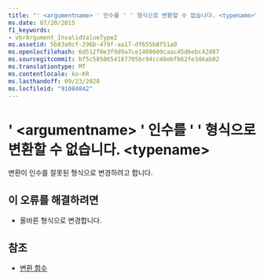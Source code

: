 ```yaml
---
title: "' <argumentname> ' 인수를 ' ' 형식으로 변환할 수 없습니다. <typename>"
ms.date: 07/20/2015
f1_keywords:
- vbrArgument_InvalidValueType2
ms.assetid: 5b83a9cf-296b-479f-aa17-df655b8f51a0
ms.openlocfilehash: 6d512f0e3f9d9a7ce1409609caac45d6ebc42d87
ms.sourcegitcommit: bf5c5850654187705bc94cc40ebfb62fe346ab02
ms.translationtype: MT
ms.contentlocale: ko-KR
ms.lasthandoff: 09/23/2020
ms.locfileid: "91084842"
---
```

# <a name="argument-argumentname-cannot-be-converted-to-type-typename"></a>' \<argumentname> ' 인수를 ' ' 형식으로 변환할 수 없습니다. \<typename>

변환이 인수를 잘못된 형식으로 변경하려고 합니다.  
  
## <a name="to-correct-this-error"></a>이 오류를 해결하려면  
  
- 올바른 형식으로 변경합니다.  
  
## <a name="see-also"></a>참조

- [변환 함수](../language-reference/functions/conversion-functions.md)
